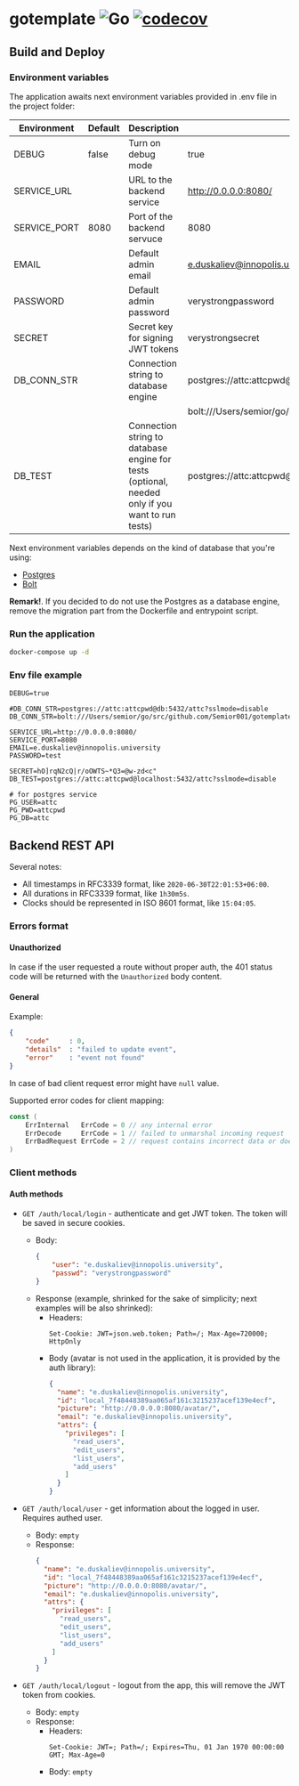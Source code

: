 # gotemplate ![Go](https://github.com/Semior001/gotemplate/workflows/Go/badge.svg) [![codecov](https://codecov.io/gh/Semior001/gotemplate/branch/master/graph/badge.svg?token=IW8CU4ZDG6)](https://codecov.io/gh/Semior001/gotemplate) 

## Build and Deploy

### Environment variables
The application awaits next environment variables provided in .env file in the project folder:

| Environment       | Default  | Description                                                                                     | Example                                                        |
|-------------------|----------|-------------------------------------------------------------------------------------------------|----------------------------------------------------------------|
| DEBUG             | false    | Turn on debug mode                                                                              | true                                                           |
| SERVICE_URL       |          | URL to the backend service                                                                      | http://0.0.0.0:8080/                                           |
| SERVICE_PORT      | 8080     | Port of the backend servuce                                                                     | 8080                                                           |
| EMAIL             |          | Default admin email                                                                             | e.duskaliev@innopolis.university                               |
| PASSWORD          |          | Default admin password                                                                          | verystrongpassword                                             |
| SECRET            |          | Secret key for signing JWT tokens                                                               | verystrongsecret                                               |
| DB_CONN_STR       |          | Connection string to database engine                                                            | postgres://attc:attcpwd@db:5432/attc?sslmode=disable           |
|                   |          |                                                                                                 | bolt:///Users/semior/go/src/github.com/Semior001/gotemplate/db |
| DB_TEST           |          | Connection string to database engine for tests (optional, needed only if you want to run tests) | postgres://attc:attcpwd@localhost:5432/attc?sslmode=disable    |

Next environment variables depends on the kind of database that you're using:
- [Postgres](https://www.postgresql.org/)
- [Bolt](https://github.com/coreos/bbolt)

**Remark!**. If you decided to do not use the Postgres as a database engine, 
remove the migration part from the Dockerfile and entrypoint script.

### Run the application
```bash
docker-compose up -d
```

### Env file example

```.env
DEBUG=true

#DB_CONN_STR=postgres://attc:attcpwd@db:5432/attc?sslmode=disable
DB_CONN_STR=bolt:///Users/semior/go/src/github.com/Semior001/gotemplate/db

SERVICE_URL=http://0.0.0.0:8080/
SERVICE_PORT=8080
EMAIL=e.duskaliev@innopolis.university
PASSWORD=test

SECRET=hO]rqN2cQ|r/oOWTS~*Q3=@w-zd<c"
DB_TEST=postgres://attc:attcpwd@localhost:5432/attc?sslmode=disable

# for postgres service
PG_USER=attc
PG_PWD=attcpwd
PG_DB=attc
```

## Backend REST API

Several notes:
- All timestamps in RFC3339 format, like `2020-06-30T22:01:53+06:00`.
- All durations in RFC3339 format, like `1h30m5s`.
- Clocks should be represented in ISO 8601 format, like `15:04:05`.

### Errors format

#### Unauthorized
In case if the user requested a route without proper auth, the 401 status code will be returned with the `Unauthorized` body content.

#### General
Example:
```json
{
	"code"     : 0,
	"details"  : "failed to update event",
	"error"    : "event not found"
}
```

In case of bad client request error might have `null` value.

Supported error codes for client mapping:
```go
const (
	ErrInternal   ErrCode = 0 // any internal error
	ErrDecode     ErrCode = 1 // failed to unmarshal incoming request
	ErrBadRequest ErrCode = 2 // request contains incorrect data or doesn't contain data
)
```

### Client methods

#### Auth methods
- `GET /auth/local/login` - authenticate and get JWT token. The token will be saved in secure cookies. 
  - Body:
    ```json
    {
        "user": "e.duskaliev@innopolis.university",
        "passwd": "verystrongpassword"
    }
    ```
  - Response (example, shrinked for the sake of simplicity; next examples will be also shrinked): 
    - Headers:
        ```text
        Set-Cookie: JWT=json.web.token; Path=/; Max-Age=720000; HttpOnly
        ```
    - Body (avatar is not used in the application, it is provided by the auth library):
        ```json
        {
          "name": "e.duskaliev@innopolis.university",
          "id": "local_7f48448389aa065af161c3215237acef139e4ecf",
          "picture": "http://0.0.0.0:8080/avatar/", 
          "email": "e.duskaliev@innopolis.university",
          "attrs": {
            "privileges": [
              "read_users",
              "edit_users",
              "list_users",
              "add_users"
            ]
          }
        }
        ```

- `GET /auth/local/user` - get information about the logged in user. Requires authed user.
  - Body: `empty`
  - Response: 
    ```json
    {
      "name": "e.duskaliev@innopolis.university",
      "id": "local_7f48448389aa065af161c3215237acef139e4ecf",
      "picture": "http://0.0.0.0:8080/avatar/", 
      "email": "e.duskaliev@innopolis.university",
      "attrs": {
        "privileges": [
          "read_users",
          "edit_users",
          "list_users",
          "add_users"
        ]
      }
    }
    ```

- `GET /auth/local/logout` - logout from the app, this will remove the JWT token from cookies.
  - Body: `empty`
  - Response:
    - Headers:
      ```text
      Set-Cookie: JWT=; Path=/; Expires=Thu, 01 Jan 1970 00:00:00 GMT; Max-Age=0
      ```
    - Body: `empty`
